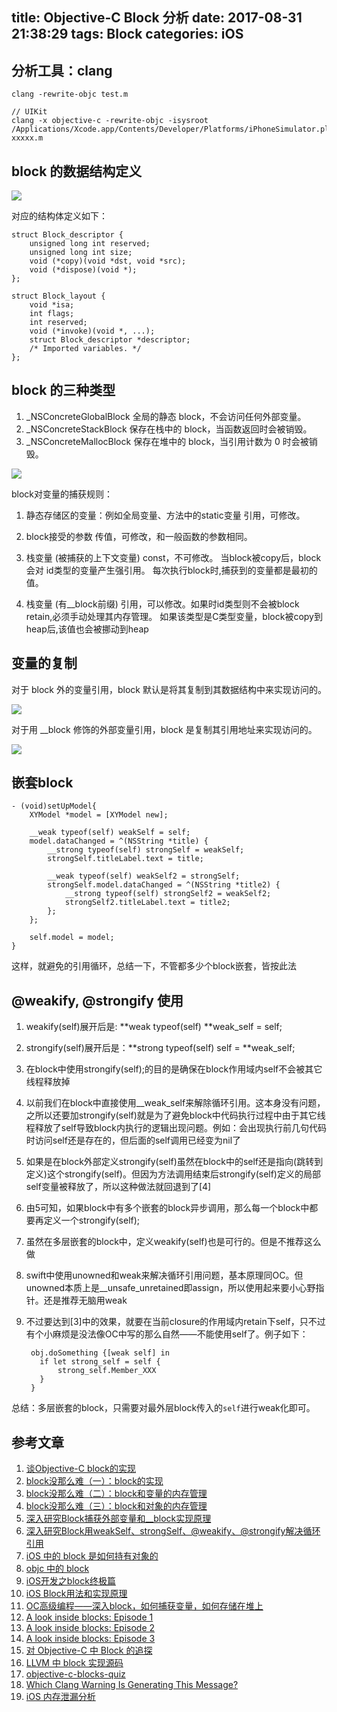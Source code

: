 title: Objective-C Block 分析
date: 2017-08-31 21:38:29
tags: Block
categories: iOS
---

## 分析工具：clang

```
clang -rewrite-objc test.m

// UIKit
clang -x objective-c -rewrite-objc -isysroot /Applications/Xcode.app/Contents/Developer/Platforms/iPhoneSimulator.platform/Developer/SDKs/iPhoneSimulator.sdk xxxxx.m
```

## block 的数据结构定义

![](http://blog.devtang.com/images/block-struct.jpg)



对应的结构体定义如下：

```
struct Block_descriptor {
    unsigned long int reserved;
    unsigned long int size;
    void (*copy)(void *dst, void *src);
    void (*dispose)(void *);
};

struct Block_layout {
    void *isa;
    int flags;
    int reserved;
    void (*invoke)(void *, ...);
    struct Block_descriptor *descriptor;
    /* Imported variables. */
};
```

## block 的三种类型

1. _NSConcreteGlobalBlock 全局的静态 block，不会访问任何外部变量。
2. _NSConcreteStackBlock 保存在栈中的 block，当函数返回时会被销毁。
3. _NSConcreteMallocBlock 保存在堆中的 block，当引用计数为 0 时会被销毁。

![](http://file.blog.chaosky.tech/1155481-5436194b4c0899b8.png)

block对变量的捕获规则：

1. 静态存储区的变量：例如全局变量、方法中的static变量
	引用，可修改。

2. block接受的参数
	传值，可修改，和一般函数的参数相同。

3. 栈变量 (被捕获的上下文变量)
	const，不可修改。 当block被copy后，block会对 id类型的变量产生强引用。
	每次执行block时,捕获到的变量都是最初的值。

4. 栈变量 (有__block前缀)
	引用，可以修改。如果时id类型则不会被block retain,必须手动处理其内存管理。
	如果该类型是C类型变量，block被copy到heap后,该值也会被挪动到heap

## 变量的复制

对于 block 外的变量引用，block 默认是将其复制到其数据结构中来实现访问的。

![](http://blog.devtang.com/images/block-capture-1.jpg)

对于用 __block 修饰的外部变量引用，block 是复制其引用地址来实现访问的。

![](http://blog.devtang.com/images/block-capture-2.jpg)

## 嵌套block

```
- (void)setUpModel{
    XYModel *model = [XYModel new];

    __weak typeof(self) weakSelf = self;
    model.dataChanged = ^(NSString *title) {
        __strong typeof(self) strongSelf = weakSelf;
        strongSelf.titleLabel.text = title;

        __weak typeof(self) weakSelf2 = strongSelf;
        strongSelf.model.dataChanged = ^(NSString *title2) {
            __strong typeof(self) strongSelf2 = weakSelf2;
            strongSelf2.titleLabel.text = title2;
        };
    };

    self.model = model;
}
```

这样，就避免的引用循环，总结一下，不管都多少个block嵌套，皆按此法

## @weakify, @strongify 使用

<script src="https://gist.github.com/chaoskyx/041628148019749e13f49756010eea94.js"></script>

1. weakify(self)展开后是: **weak typeof(self) **weak_self = self;

2. strongify(self)展开后是：**strong typeof(self) self = **weak_self;

3. 在block中使用strongify(self);的目的是确保在block作用域内self不会被其它线程释放掉

4. 以前我们在block中直接使用__weak_self来解除循环引用。这本身没有问题，之所以还要加strongify(self)就是为了避免block中代码执行过程中由于其它线程释放了self导致block内执行的逻辑出现问题。例如：会出现执行前几句代码时访问self还是存在的，但后面的self调用已经变为nil了

5. 如果是在block外部定义strongify(self)虽然在block中的self还是指向(跳转到定义)这个strongify(self)。但因为方法调用结束后strongify(self)定义的局部self变量被释放了，所以这种做法就回退到了[4]

6. 由5可知，如果block中有多个嵌套的block异步调用，那么每一个block中都要再定义一个strongify(self);

7. 虽然在多层嵌套的block中，定义weakify(self)也是可行的。但是不推荐这么做

8. swift中使用unowned和weak来解决循环引用问题，基本原理同OC。但unowned本质上是__unsafe_unretained即assign，所以使用起来要小心野指针。还是推荐无脑用weak

9. 不过要达到[3]中的效果，就要在当前closure的作用域内retain下self，只不过有个小麻烦是没法像OC中写的那么自然——不能使用self了。例子如下：

   ```
    obj.doSomething {[weak self] in
      if let strong_self = self {
          strong_self.Member_XXX
      }
    }
   ```

总结：多层嵌套的block，只需要对最外层block传入的`self`进行weak化即可。

## 参考文章

1. [谈Objective-C block的实现](http://blog.devtang.com/2013/07/28/a-look-inside-blocks/)
2. [ block没那么难（一）：block的实现](https://www.zybuluo.com/MicroCai/note/51116)
3. [ block没那么难（二）：block和变量的内存管理](https://www.zybuluo.com/MicroCai/note/57603)
4. [ block没那么难（三）：block和对象的内存管理](https://www.zybuluo.com/MicroCai/note/58470)
5. [深入研究Block捕获外部变量和__block实现原理](http://www.jianshu.com/p/ee9756f3d5f6#)
6. [深入研究Block用weakSelf、strongSelf、@weakify、@strongify解决循环引用](http://www.jianshu.com/p/701da54bd78c)
7. [iOS 中的 block 是如何持有对象的](http://draveness.me/block-retain-object.html)
8. [objc 中的 block](http://blog.ibireme.com/2013/11/27/objc-block/)
9. [iOS开发之block终极篇](http://www.90159.com/2015/08/04/ios-block-ultimate/)
10. [iOS Block用法和实现原理](http://www.wangjiawen.com/ios/ios-block-usage-and-implementation)
11. [OC高级编程——深入block，如何捕获变量，如何存储在堆上](http://www.cnblogs.com/iOS-mt/p/4227336.html)
12. [A look inside blocks: Episode 1](http://www.galloway.me.uk/2012/10/a-look-inside-blocks-episode-1/)
13. [A look inside blocks: Episode 2](http://www.galloway.me.uk/2012/10/a-look-inside-blocks-episode-2/)
14. [A look inside blocks: Episode 3](http://www.galloway.me.uk/2013/05/a-look-inside-blocks-episode-3-block-copy/)
15. [对 Objective-C 中 Block 的追探](http://www.cnblogs.com/biosli/archive/2013/05/29/iOS_Objective-C_Block.html)
16. [LLVM 中 block 实现源码](https://opensource.apple.com/source/libclosure/libclosure-63/)
17. [objective-c-blocks-quiz](http://blog.parse.com/2013/02/05/objective-c-blocks-quiz/)
18. [Which Clang Warning Is Generating This Message?](http://fuckingclangwarnings.com)
19. [iOS 内存泄漏分析](http://www.jianshu.com/p/bc15591784ce)

